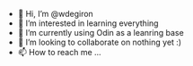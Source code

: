 - 👋 Hi, I’m @wdegiron
- 👀 I’m interested in learning everything
- 🌱 I’m currently using Odin as a leanring base
- 💞️ I’m looking to collaborate on nothing yet :)
- 📫 How to reach me ...

<!---
wdegiron/wdegiron is a ✨ special ✨ repository because its `README.md` (this file) appears on your GitHub profile.
You can click the Preview link to take a look at your changes.
--->

